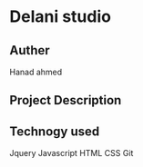 # Delani studio
## Auther
Hanad ahmed

## Project Description
## Technogy used
Jquery
Javascript
HTML
CSS
Git
## 




